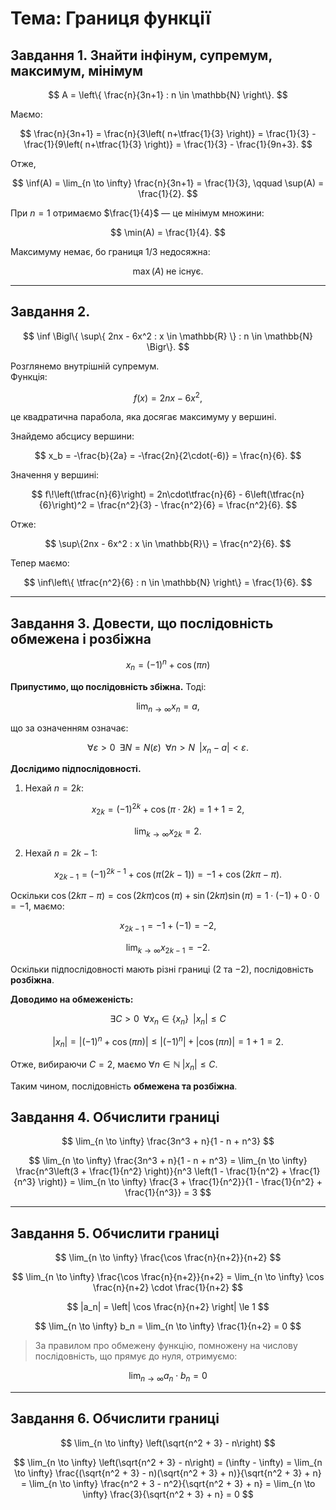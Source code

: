 # Тема: Границя функції

## Завдання 1. Знайти інфінум, супремум, максимум, мінімум

$$
A = \left\{ \frac{n}{3n+1} : n \in \mathbb{N} \right\}.
$$

Маємо:

$$
\frac{n}{3n+1} = \frac{n}{3\left( n+\tfrac{1}{3} \right)}
= \frac{1}{3} - \frac{1}{9\left( n+\tfrac{1}{3} \right)}
= \frac{1}{3} - \frac{1}{9n+3}.
$$

Отже,

$$
\inf(A) = \lim_{n \to \infty} \frac{n}{3n+1} = \frac{1}{3}, 
\qquad
\sup(A) = \frac{1}{2}.
$$

При $n=1$ отримаємо $\frac{1}{4}$ — це мінімум множини:

$$
\min(A) = \frac{1}{4}.
$$

Максимуму немає, бо границя $1/3$ недосяжна:

$$
\max(A) \; \text{не існує}.
$$

---

## Завдання 2.

$$
\inf \Bigl\{ \sup\{ 2nx - 6x^2 : x \in \mathbb{R} \} : n \in \mathbb{N} \Bigr\}.
$$

Розглянемо внутрішній супремум.  
Функція:

$$
f(x) = 2nx - 6x^2,
$$

це квадратична парабола, яка досягає максимуму у вершині.

Знайдемо абсцису вершини:

$$
x_b = -\frac{b}{2a} = -\frac{2n}{2\cdot(-6)} = \frac{n}{6}.
$$

Значення у вершині:

$$
f\!\left(\tfrac{n}{6}\right) = 2n\cdot\tfrac{n}{6} - 6\left(\tfrac{n}{6}\right)^2
= \frac{n^2}{3} - \frac{n^2}{6}
= \frac{n^2}{6}.
$$

Отже:

$$
\sup\{2nx - 6x^2 : x \in \mathbb{R}\} = \frac{n^2}{6}.
$$

Тепер маємо:

$$
\inf\left\{ \tfrac{n^2}{6} : n \in \mathbb{N} \right\} = \frac{1}{6}.
$$

---

## Завдання 3. Довести, що послідовність обмежена і розбіжна

$$
x_{n} = (-1)^n + \cos(\pi n)
$$

**Припустимо, що послідовність збіжна.** Тоді:

$$
\lim_{ n \to \infty }x_{n} = a,
$$

що за означенням означає:

$$
\forall \varepsilon > 0 \;\; \exists N = N(\varepsilon) \;\; \forall n > N \;\; |x_n - a| < \varepsilon.
$$

**Дослідимо підпослідовності.**

1. Нехай $n = 2k$:  

$$
x_{2k} = (-1)^{2k} + \cos(\pi \cdot 2k) = 1 + 1 = 2,
$$

$$
\lim_{k \to \infty} x_{2k} = 2.
$$

2. Нехай $n = 2k-1$:  

$$
x_{2k-1} = (-1)^{2k-1} + \cos(\pi (2k-1)) = -1 + \cos(2k\pi - \pi).
$$

Оскільки $\cos(2k\pi - \pi) = \cos(2k\pi)\cos(\pi) + \sin(2k\pi)\sin(\pi) = 1 \cdot (-1) + 0 \cdot 0 = -1$, маємо:

$$
x_{2k-1} = -1 + (-1) = -2,
$$

$$
\lim_{k \to \infty} x_{2k-1} = -2.
$$

Оскільки підпослідовності мають різні границі ($2$ та $-2$), послідовність **розбіжна**.

**Доводимо на обмеженість:**

$$
\exists C > 0 \;\; \forall x_{n}\in \{x_{n}\} \;\; |x_{n}| \leq C
$$

$$
|x_{n}| = |(-1)^n + \cos(\pi n)| \leq |(-1)^n| + |\cos(\pi n)| = 1 + 1 = 2.
$$

Отже, вибираючи $C=2$, маємо $\forall n\in\mathbb{N}\; |x_n|\le C$.  

Таким чином, послідовність **обмежена та розбіжна**.

## Завдання 4. Обчислити границі

$$
\lim_{n \to \infty} \frac{3n^3 + n}{1 - n + n^3}
$$

$$
\lim_{n \to \infty} \frac{3n^3 + n}{1 - n + n^3} 
= \lim_{n \to \infty} \frac{n^3\left(3 + \frac{1}{n^2} \right)}{n^3 \left(1 - \frac{1}{n^2} + \frac{1}{n^3} \right)} 
= \lim_{n \to \infty} \frac{3 + \frac{1}{n^2}}{1 - \frac{1}{n^2} + \frac{1}{n^3}} 
= 3
$$

---

## Завдання 5. Обчислити границі

$$
\lim_{n \to \infty} \frac{\cos \frac{n}{n+2}}{n+2}
$$

$$
\lim_{n \to \infty} \frac{\cos \frac{n}{n+2}}{n+2} 
= \lim_{n \to \infty} \cos \frac{n}{n+2} \cdot \frac{1}{n+2}
$$

$$
|a_n| = \left| \cos \frac{n}{n+2} \right| \le 1
$$

$$
\lim_{n \to \infty} b_n = \lim_{n \to \infty} \frac{1}{n+2} = 0
$$

> За правилом про обмежену функцію, помножену на числову послідовність, що прямує до нуля, отримуємо:  

$$
\lim_{n \to \infty} a_n \cdot b_n = 0
$$

---

## Завдання 6. Обчислити границі

$$
\lim_{n \to \infty} \left(\sqrt{n^2 + 3} - n\right)
$$

$$
\lim_{n \to \infty} \left(\sqrt{n^2 + 3} - n\right) 
= (\infty - \infty)
= \lim_{n \to \infty} \frac{(\sqrt{n^2 + 3} - n)(\sqrt{n^2 + 3} + n)}{\sqrt{n^2 + 3} + n} 
= \lim_{n \to \infty} \frac{n^2 + 3 - n^2}{\sqrt{n^2 + 3} + n} 
= \lim_{n \to \infty} \frac{3}{\sqrt{n^2 + 3} + n} = 0
$$